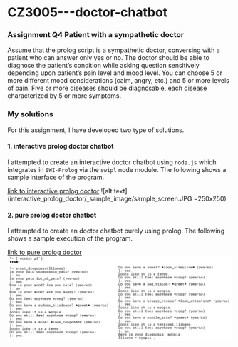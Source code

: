 # CZ3005---doctor-chatbot


### Assignment Q4 Patient with a sympathetic doctor
Assume that the prolog script is a sympathetic doctor, conversing with a patient who can answer only yes or no. The doctor should be able to diagnose the patient’s condition while asking question sensitively depending upon patient’s pain level and mood level. You can choose 5 or more different mood considerations (calm, angry, etc.) and 5 or more levels of pain. Five or more diseases should be diagnosable, each disease characterized by 5 or more symptoms.


### My solutions
For this assignment, I have developed two type of solutions.

#### 1. interactive prolog doctor chatbot
I attempted to create an interactive doctor chatbot using `node.js` which integrates in `SWI-Prolog` via the `swipl` node module. The following shows a sample interface of the program.

[link to interactive prolog doctor](interactive_prolog_doctor/README.md)
![alt text](interactive_prolog_doctor/_sample_image/sample_screen.JPG =250x250)

#### 2. pure prolog doctor chatbot
I attempted to create an doctor chatbot purely using prolog. The following shows a sample execution of the program.

[link to pure prolog doctor](pure_prolog_doctor/README.md)
![alt text](pure_prolog_doctor/sample_image.jpg)
